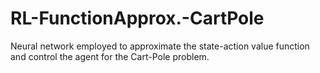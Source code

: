 # RL-FunctionApprox.-CartPole
Neural network employed to approximate the state-action value function and control the agent for the Cart-Pole problem.

